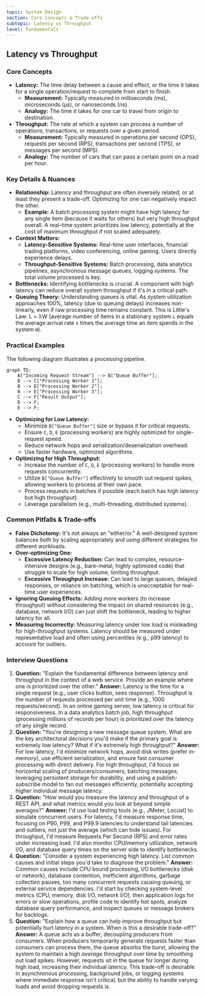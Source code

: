 ```yaml
---
topic: System Design
section: Core Concepts & Trade-offs
subtopic: Latency vs Throughput
level: Fundamentals
---
```


## Latency vs Throughput
### Core Concepts
*   **Latency:** The time delay between a cause and effect, or the time it takes for a single operation/request to complete from start to finish.
    *   **Measurement:** Typically measured in milliseconds (ms), microseconds (µs), or nanoseconds (ns).
    *   **Analogy:** The time it takes for *one* car to travel from origin to destination.
*   **Throughput:** The rate at which a system can process a number of operations, transactions, or requests over a given period.
    *   **Measurement:** Typically measured in operations per second (OPS), requests per second (RPS), transactions per second (TPS), or messages per second (MPS).
    *   **Analogy:** The number of cars that can pass a certain point on a road per hour.

### Key Details & Nuances
*   **Relationship:** Latency and throughput are often inversely related, or at least they present a trade-off. Optimizing for one can negatively impact the other.
    *   **Example:** A batch processing system might have high latency for any single item (because it waits for others) but very high throughput overall. A real-time system prioritizes low latency, potentially at the cost of maximum throughput if not scaled adequately.
*   **Context Matters:**
    *   **Latency-Sensitive Systems:** Real-time user interfaces, financial trading platforms, video conferencing, online gaming. Users directly experience delays.
    *   **Throughput-Sensitive Systems:** Batch processing, data analytics pipelines, asynchronous message queues, logging systems. The total volume processed is key.
*   **Bottlenecks:** Identifying bottlenecks is crucial. A component with high latency can reduce overall system throughput if it's in a critical path.
*   **Queuing Theory:** Understanding queues is vital. As system utilization approaches 100%, latency (due to queuing delays) increases non-linearly, even if raw processing time remains constant. This is Little's Law: L = λW (average number of items in a stationary system `L` equals the average arrival rate `λ` times the average time an item spends in the system `W`).

### Practical Examples

The following diagram illustrates a processing pipeline.

```mermaid
graph TD;
    A["Incoming Request Stream"] --> B["Queue Buffer"];
    B --> C["Processing Worker 1"];
    B --> D["Processing Worker 2"];
    B --> E["Processing Worker 3"];
    C --> F["Result Output"];
    D --> F;
    E --> F;
```

*   **Optimizing for Low Latency:**
    *   Minimize `B["Queue Buffer"]` size or bypass it for critical requests.
    *   Ensure `C`, `D`, `E` (processing workers) are highly optimized for single-request speed.
    *   Reduce network hops and serialization/deserialization overhead.
    *   Use faster hardware, optimized algorithms.
*   **Optimizing for High Throughput:**
    *   Increase the number of `C`, `D`, `E` (processing workers) to handle more requests concurrently.
    *   Utilize `B["Queue Buffer"]` effectively to smooth out request spikes, allowing workers to process at their own pace.
    *   Process requests in batches if possible (each batch has high latency but high throughput).
    *   Leverage parallelism (e.g., multi-threading, distributed systems).

### Common Pitfalls & Trade-offs
*   **False Dichotomy:** It's not always an "either/or." A well-designed system balances both by scaling appropriately and using different strategies for different workloads.
*   **Over-optimizing One:**
    *   **Excessive Latency Reduction:** Can lead to complex, resource-intensive designs (e.g., bare-metal, highly optimized code) that struggle to scale for high volume, limiting throughput.
    *   **Excessive Throughput Increase:** Can lead to large queues, delayed responses, or reliance on batching, which is unacceptable for real-time user experiences.
*   **Ignoring Queuing Effects:** Adding more workers (to increase throughput) without considering the impact on shared resources (e.g., database, network I/O) can just shift the bottleneck, leading to higher latency for all.
*   **Measuring Incorrectly:** Measuring latency under low load is misleading for high-throughput systems. Latency should be measured under representative load and often using percentiles (e.g., p99 latency) to account for outliers.

### Interview Questions
1.  **Question:** "Explain the fundamental difference between latency and throughput in the context of a web service. Provide an example where one is prioritized over the other."
    **Answer:** Latency is the time for a single request (e.g., user clicks button, sees response). Throughput is the number of requests processed per unit time (e.g., 1000 requests/second). In an online gaming server, low latency is critical for responsiveness. In a data analytics batch job, high throughput (processing millions of records per hour) is prioritized over the latency of any single record.
2.  **Question:** "You're designing a new message queue system. What are the key architectural decisions you'd make if the primary goal is extremely low latency? What if it's extremely high throughput?"
    **Answer:** For low latency, I'd minimize network hops, avoid disk writes (prefer in-memory), use efficient serialization, and ensure fast consumer processing with direct delivery. For high throughput, I'd focus on horizontal scaling of producers/consumers, batching messages, leveraging persistent storage for durability, and using a publish-subscribe model to fan out messages efficiently, potentially accepting higher individual message latency.
3.  **Question:** "How would you measure the latency and throughput of a REST API, and what metrics would you look at beyond simple averages?"
    **Answer:** I'd use load testing tools (e.g., JMeter, Locust) to simulate concurrent users. For latency, I'd measure response time, focusing on P90, P99, and P99.9 latencies to understand tail latencies and outliers, not just the average (which can hide issues). For throughput, I'd measure Requests Per Second (RPS) and error rates under increasing load. I'd also monitor CPU/memory utilization, network I/O, and database query times on the server side to identify bottlenecks.
4.  **Question:** "Consider a system experiencing high latency. List common causes and initial steps you'd take to diagnose the problem."
    **Answer:** Common causes include CPU bound processing, I/O bottlenecks (disk or network), database contention, inefficient algorithms, garbage collection pauses, too many concurrent requests causing queuing, or external service dependencies. I'd start by checking system-level metrics (CPU, memory, disk I/O, network I/O), then application logs for errors or slow operations, profile code to identify hot spots, analyze database query performance, and inspect queues or message brokers for backlogs.
5.  **Question:** "Explain how a queue can help improve throughput but potentially hurt latency in a system. When is this a desirable trade-off?"
    **Answer:** A queue acts as a buffer, decoupling producers from consumers. When producers temporarily generate requests faster than consumers can process them, the queue absorbs the burst, allowing the system to maintain a high *average* throughput over time by smoothing out load spikes. However, requests sit in the queue for longer during high load, increasing their individual latency. This trade-off is desirable in asynchronous processing, background jobs, or logging systems where immediate response isn't critical, but the ability to handle varying loads and avoid dropping requests is.